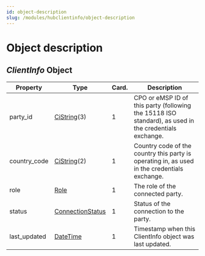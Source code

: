 ```yaml
---
id: object-description
slug: /modules/hubclientinfo/object-description
---
```

# Object description

## *ClientInfo* Object

| Property     | Type                                               | Card. | Description                                                                                           |
|--------------|----------------------------------------------------|-------|-------------------------------------------------------------------------------------------------------|
| party_id     | [CiString](/07-types/01-intro.md#cistring-type)(3) | 1     | CPO or eMSP ID of this party (following the 15118 ISO standard), as used in the credentials exchange. |
| country_code | [CiString](/07-types/01-intro.md#cistring-type)(2) | 1     | Country code of the country this party is operating in, as used in the credentials exchange.          |
| role         | [Role](/07-types/01-intro.md#role-enum)            | 1     | The role of the connected party.                                                                      |
| status       | [ConnectionStatus](https://ocpi.dev)               | 1     | Status of the connection to the party.                                                                |
| last_updated | [DateTime](/07-types/01-intro.md#datetime-type)    | 1     | Timestamp when this ClientInfo object was last updated.                                               |
